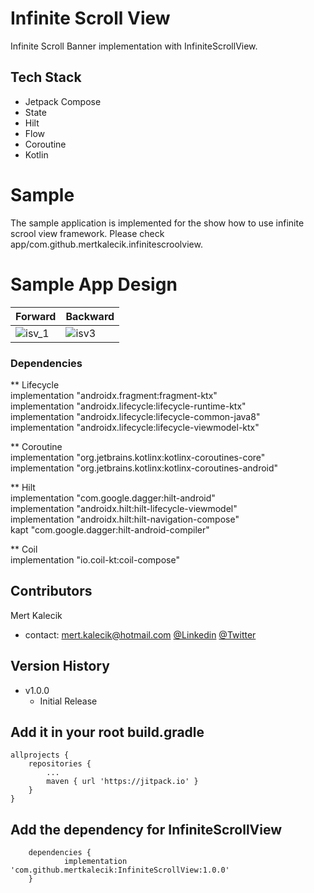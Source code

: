 # Infinite Scroll View
Infinite Scroll Banner implementation with InfiniteScrollView.

 
## Tech Stack
* Jetpack Compose
* State
* Hilt
* Flow
* Coroutine
* Kotlin

# Sample
The sample application is implemented for the show how to use infinite scrool view framework. Please check app/com.github.mertkalecik.infinitescroolview.

# Sample App Design 
| Forward | Backward |
| ------ | ------ |
| ![isv_1](https://user-images.githubusercontent.com/38656031/183303623-a7e43a6d-9b6b-4588-9028-a948a247f2d5.gif)| ![isv3](https://user-images.githubusercontent.com/38656031/183303639-891a8bad-6687-45bc-8e64-4a7881225908.gif)|

### Dependencies
** Lifecycle\
    implementation "androidx.fragment:fragment-ktx"\
    implementation "androidx.lifecycle:lifecycle-runtime-ktx"\
    implementation "androidx.lifecycle:lifecycle-common-java8"\
    implementation "androidx.lifecycle:lifecycle-viewmodel-ktx"
    
** Coroutine\
    implementation "org.jetbrains.kotlinx:kotlinx-coroutines-core"\
    implementation "org.jetbrains.kotlinx:kotlinx-coroutines-android"
    
** Hilt\
    implementation "com.google.dagger:hilt-android" \
    implementation "androidx.hilt:hilt-lifecycle-viewmodel"\
    implementation "androidx.hilt:hilt-navigation-compose"\
    kapt "com.google.dagger:hilt-android-compiler"
    
 ** Coil\
    implementation "io.coil-kt:coil-compose"

## Contributors
Mert Kalecik
* contact: mert.kalecik@hotmail.com
[@Linkedin](https://www.linkedin.com/in/mert-kalecik-129202b5)
[@Twitter](https://twitter.com/mertkalecik)

## Version History

* v1.0.0
  * Initial Release

## Add it in your root build.gradle

```
allprojects {
	repositories {
		...
		maven { url 'https://jitpack.io' }
	}
}
```

## Add the dependency for InfiniteScrollView

```
	dependencies {
	        implementation 'com.github.mertkalecik:InfiniteScrollView:1.0.0'
	}
```
